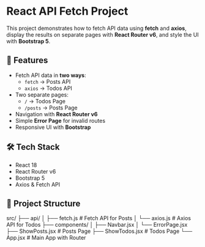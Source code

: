 # React API Fetch Project

This project demonstrates how to fetch API data using **fetch** and **axios**, display the results on separate pages with **React Router v6**, and style the UI with **Bootstrap 5**.

## 🚀 Features
- Fetch API data in **two ways**:
  - `fetch` → Posts API
  - `axios` → Todos API
- Two separate pages:
  - `/` → Todos Page
  - `/posts` → Posts Page
- Navigation with **React Router v6**
- Simple **Error Page** for invalid routes
- Responsive UI with **Bootstrap**

## 🛠️ Tech Stack
- React 18
- React Router v6
- Bootstrap 5
- Axios & Fetch API

## 📂 Project Structure

src/
├── api/
│ ├── fetch.js # Fetch API for Posts
│ └── axios.js # Axios API for Todos
├── components/
│ ├── Navbar.jsx
│ └── ErrorPage.jsx
├── ShowPosts.jsx # Posts Page
├── ShowTodos.jsx # Todos Page
└── App.jsx # Main App with Router

